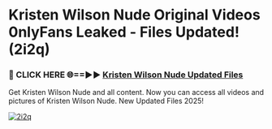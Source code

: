 # Kristen Wilson Nude Original Videos 0nlyFans Leaked - Files Updated! (2i2q)

<h3>🔴 CLICK HERE 🌐==►► <a href="https://tinyurl.com/y5r63du9" rel="nofollow">Kristen Wilson Nude Updated Files</a></h3>

Get Kristen Wilson Nude and all content. Now you can access all videos and pictures of Kristen Wilson Nude. New Updated Files 2025!

[![2i2q](https://i.imgur.com/UVo9nyh.gif)](https://tinyurl.com/y5r63du9)